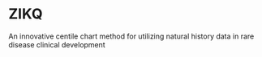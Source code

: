 # ZIKQ
An innovative centile chart method for utilizing natural history data in rare disease clinical development
